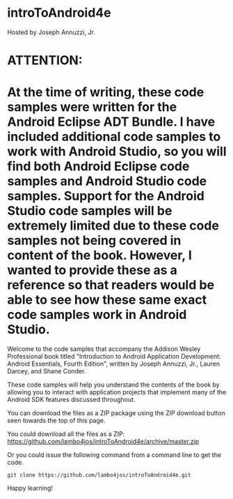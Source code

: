 introToAndroid4e
================

Hosted by Joseph Annuzzi, Jr.

ATTENTION:
=========
At the time of writing, these code samples were written for the Android Eclipse ADT Bundle.  I have included additional code samples to work with Android Studio, so you will find both Android Eclipse code samples and Android Studio code samples.  Support for the Android Studio code samples will be extremely limited due to these code samples not being covered in content of the book.  However, I wanted to provide these as a reference so that readers would be able to see how these same exact code samples work in Android Studio.
=========

Welcome to the code samples that accompany the Addison Wesley Professional book titled "Introduction to Android Application Development: Android Essentials, Fourth Edition", written by Joseph Annuzzi, Jr., Lauren Darcey, and Shane Conder.

These code samples will help you understand the contents of the book by allowing you to interact with application projects that implement many of the Android SDK features discussed throughout.

You can download the files as a ZIP package using the ZIP download button seen towards the top of this page.

You could download all the files as a ZIP: https://github.com/lambo4jos/introToAndroid4e/archive/master.zip

Or you could issue the following command from a command line to get the code.

`git clone https://github.com/lambo4jos/introToAndroid4e.git`

Happy learning!